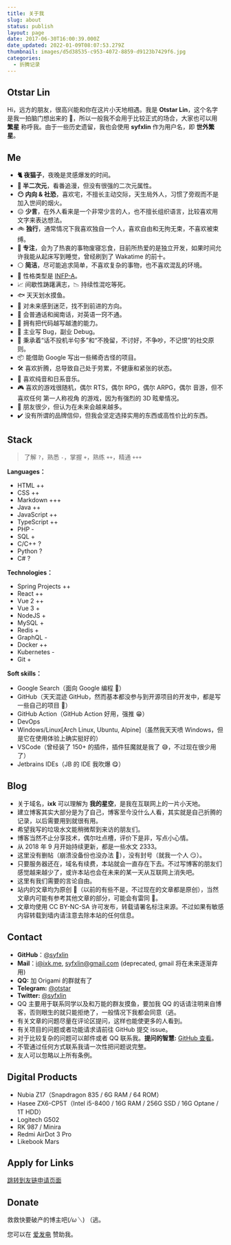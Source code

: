 ```yaml
---
title: 关于我
slug: about
status: publish
layout: page
date: 2017-06-30T16:00:39.000Z
date_updated: 2022-01-09T08:07:53.279Z
thumbnail: images/d5d38535-c953-4072-8859-d9123b7429f6.jpg
categories:
  - 折腾记录
---
```


## Otstar Lin

Hi，远方的朋友，很高兴能和你在这片小天地相遇。我是 **Otstar Lin**，这个名字是我一拍脑门想出来的 🤣，所以一般我不会用于比较正式的场合，大家也可以用 **繁星** 称呼我。由于一些历史遗留，我也会使用 **syfxlin** 作为用户名，即 **世外繁星**。

## Me

- **🐈 夜猫子**，夜晚是灵感爆发的时间。
- **🌈 半二次元**，看番追漫，但没有很强的二次元属性。
- **😶 内向 & 社恐**，喜欢宅，不擅长主动交际，天生局外人，习惯了旁观而不是加入世间的烟火。
- 😑 **少言**，在外人看来是一个非常少言的人，也不擅长组织语言，比较喜欢用文字来表达想法。
- 🚲 **独行**，通常情况下我喜欢独自一个人，喜欢自由和无拘无束，不喜欢被束缚。
- **🤔 专注**，会为了热衷的事物废寝忘食，目前所热爱的是独立开发，如果时间允许我能从起床写到睡觉，曾经刷到了 Wakatime 的前十。
- ⚪ **简洁**，尽可能追求简单，不喜欢复杂的事物，也不喜欢混乱的环境。
- 🌰 性格类型是 [INFP-A](https://www.16personalities.com/ch/infp-%E4%BA%BA%E6%A0%BC)。
- 📈 间歇性踌躇满志，📉 持续性混吃等死。
- 🐟 天天划水摸鱼。
- 🎲 对未来感到迷茫，找不到前进的方向。
- 💬 会普通话和闽南话，对英语一窍不通。
- 💊 拥有把代码越写越渣的能力。
- 🐛 主业写 Bug，副业 Debug。
- 🍺 秉承着“话不投机半句多”和“不挽留，不讨好，不争吵，不记恨”的社交原则。
- 📦 能借助 Google 写出一些稀奇古怪的项目。
- 🛠️ 喜欢折腾，总导致自己处于劳累，不健康和紧张的状态。
- 🎹 喜欢纯音和日系音乐。
- 🎮 喜欢的游戏很随机，偶尔 RTS，偶尔 RPG，偶尔 ARPG，偶尔 音游，但不喜欢任何 第一人称视角 的游戏，因为有强烈的 3D 眩晕情况。
- 🍻 朋友很少，但认为在未来会越来越多。
- ✔️ 没有所谓的品牌信仰，但我会坚定选择实用的东西或高性价比的东西。

## Stack

> 了解 `?`，熟悉 `-`，掌握 `+`，熟练 `++`，精通 `+++`

**Languages：**

- HTML ++
- CSS ++
- Markdown +++
- Java ++
- JavaScript ++
- TypeScript ++
- PHP -
- SQL +
- C/C++ ?
- Python ?
- C# ?

**Technologies：**

- Spring Projects ++
- React ++
- Vue 2 ++
- Vue 3 +
- NodeJS +
- MySQL +
- Redis +
- GraphQL -
- Docker ++
- Kubernetes -
- Git +

**Soft skills：**

- Google Search（面向 Google 编程 🤣）
- GitHub（天天混迹 GitHub，然而基本都没参与到开源项目的开发中，都是写一些自己的项目 🤔）
- GitHub Action（GitHub Action 好用，强推 😁）
- DevOps
- Windows/Linux\[Arch Linux, Ubuntu, Alpine]（虽然我天天喷 Windows，但是它在使用体验上确实挺好的）
- VSCode（曾经装了 150+ 的插件，插件狂魔就是我了 😅，不过现在很少用了）
- Jetbrains IDEs（JB 的 IDE 我吹爆 😋）

## Blog

- 关于域名，**ixk** 可以理解为 **我的星空**，是我在互联网上的一片小天地。
- 建立博客其实大部分是为了自己，博客至今没什么人看，其实就是自己折腾的记录，以后需要用到就很有用。
- 希望我写的垃圾水文能稍微帮到来访的朋友们。
- 博客当然不止分享技术，偶尔吐点槽，评价下是非，写点小心情。
- 从 2018 年 9 月开始持续更新，都是一些水文 2333。
- 这里没有删帖（崩溃没备份也没办法 🤣），没有封号（就我一个人 😏）。
- 只要服务器还在，域名有续费，本站就会一直存在下去。不过写博客的朋友们感觉越来越少了，或许本站也会在未来的某一天从互联网上消失吧。
- 这里有我们需要的言论自由。
- 站内的文章均为原创 📝（以前的有些不是，不过现在的文章都是原创），当然文章内可能有参考其他文章的部分，可能会有雷同 🤣。
- 文章均使用 CC BY-NC-SA 许可发布，转载请署名标注来源。不过如果有敏感内容转载到墙内请注意去除本站的任何信息。

## Contact

- **GitHub**：[@syfxlin](https://github.com/syfxlin)
- **Mail**：[i@ixk.me](mailto:i@ixk.me), [syfxlin@gmail.com](mailto:syfxlin@gmail.com) (deprecated, gmail 将在未来逐渐弃用)
- **QQ:** 加 Origami 的群就有了
- **Telegram:** [@otstar](https://t.me/otstar)
- **Twitter:** [@syfxlin](https://twitter.com/syfxlin)
- QQ 主要用于联系同学以及和万能的群友摸鱼，要加我 QQ 的话请注明来自博客，否则眼生的就只能拒绝了，一般情况下我都会同意（逃。
- 有关文章的问题尽量在评论区提问，这样也能使更多的人看到。
- 有关项目的问题或者功能请求请前往 GitHub 提交 issue。
- 对于比较复杂的问题可以邮件或者 QQ 联系我。**提问的智慧:** [GitHub 查看](https://github.com/ryanhanwu/How-To-Ask-Questions-The-Smart-Way/blob/master/README-zh_CN.md)。
- 不管通过任何方式联系我请一次性把问题说完整。
- 友人可以忽略以上所有条例。

## Digital Products

- Nubia Z17（Snapdragon 835 / 6G RAM / 64 ROM）
- Hasee ZX6-CP5T（Intel i5-8400 / 16G RAM / 256G SSD / 16G Optane / 1T HDD）
- ‎Logitech G502
- RK 987 / Minira
- Redmi AirDot 3 Pro
- Likebook Mars

## Apply for Links

[跳转到友链申请页面](https://blog.ixk.me/links-application)

## Donate

救救快要破产的博主吧(_/ω＼_) （逃。

您可以在 [爱发电](https://afdian.net/@syfxlin) 赞助我。
